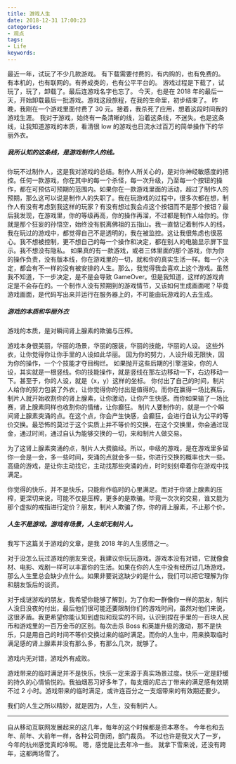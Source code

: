 ```yaml
---
title: 游戏人生
date: 2018-12-31 17:00:23
categories:
- 观点
tags:
- Life
keywords:
---
```


最近一年，试玩了不少几款游戏。
有下载需要付费的，有内购的，也有免费的。有本机的，也有联网的。有养成类的，也有公平平台的。
游戏过程是下载了，试玩了，玩了，卸载了。最后连游戏名字也忘了。
今天，也是在 2018 年的最后一天，开始卸载最后一批游戏。游戏这段旅程，在我的生命里，初步结束了。
昨晚，我刚在一个游戏里面付费了 30 元。接着，我杀死了应用，想着这段时间我的游戏生涯。
我对于游戏，始终有一条清晰的线，沿着这条线，不迷失。也是这条线，让我知道游戏的本质，看清很 low 的游戏也日流水过百万的简单操作下的华丽外衣。

<!-- more -->

##### 我所认知的这条线，是游戏制作人的线。

你玩不过制作人，这是我对游戏的总结。制作人所关心的，是对你神经敏感度的把控。任何一款游戏，你在其中的每一个杀怪，每一次升级，乃至每一个按钮的操作，都在可预估可预期的范围内。如果你在一款游戏里面的活动，超过了制作人的预期，那么这可以说是制作人的失职了。我在玩游戏的过程中，很多次都在想，制作人有没有考虑到我这样的玩家？有没有想过我会点这个按钮而不是那个按钮？最后我发现，在游戏里，你的等级再高，你的操作再溜，不过都是制作人给你的。你就是那个狂妄的孙悟空，始终没有脱离佛祖的五指山。我一直惦记着制作人的线，我在玩过的游戏中，都觉得自己不是透明的，我在被监控。这让我很焦虑也很恶心。我不想被控制，更不想自己的每一个操作和决定，都在别人的电脑显示屏下显示。我不想没有隐私。
如果真的有一款游戏，或者三体里面的那个游戏，你为你的操作负责，没有版本线，你在游戏里的一切，就和你的真实生活一样。每一个决定，都会有不一样的没有被安排的人生。那么，我觉得我会喜欢上这个游戏。虽然我不知道，下一步决定，是不是会导致 GameOver。但是我知道，这样的游戏肯定是不会存在的。一个制作人没有预期到的游戏情节，又该如何生成画面呢？毕竟游戏画面，是代码写出来并运行在服务器上的，不可能由玩游戏的人去生成。

##### 游戏的本质和华丽外衣

游戏的本质，是对瞬间肾上腺素的欺骗与压榨。

游戏本身很美丽，华丽的场景，华丽的服装，华丽的技能，华丽的人设。
这些外衣，让你觉得你让你手里的人设如此华丽。
因为你的努力，人设升级无限快，因为你的操作，一个个技能才夺目绚烂。
如果抛开这些后期的引擎渲染，你的人设，其实就是一根竖线。你的技能操作，就是竖线在那左边移动一下，右边移动一下。甚至于，你的人设，就是（x，y）这样的坐标。
你付出了自己的时间，制片人给你的努力包装了外衣，让你觉得你的付出是值得的。而你在赢得一场比赛后，制片人就开始收割你的肾上腺素，让你激动，让你产生快感。而你如果输了一场比赛，肾上腺素同样也收割你的情绪，让你癫狂。
制片人要制作的，就是一个个瞬间肾上腺素突涌的点。在这个点，你会产生快感，会癫狂，会进行自认为公平的等价交换。最恐怖的莫过于这个实质上并不等价的交换，在这个交换里，你会通过现金，通过时间，通过自认为能够交换的一切，来和制片人做交易。

为了这肾上腺素突涌的点，制片人大费脑经。所以，中级的游戏，是在游戏里多留你一会是一会，多一些时间，突涌的点就会多一些，你进行交换的概率也大一些。高级的游戏，是让你主动找它，主动找那些突涌的点，时时刻刻牵着你在游戏中找满足。

你觉得的快乐，并不是快乐，只能称作临时的心里满足。而对于你肾上腺素的压榨，更深切来说，可能不仅是压榨，更多的是欺骗。毕竟一次次的交易，谁又能为那个虚拟的戒指进行定价？朋友，制片人欺骗了你，你的肾上腺素，不止那个价。

##### 人生不是游戏。游戏有场景，人生却无制片人。

我写下这篇关于游戏的文章，是我 2018 年的人生感悟之一。

对于没怎么玩过游戏的朋友来说，我建议你玩玩游戏。游戏本没有对错，它就像食材、电影、戏剧一样可以丰富你的生活。如果在你的人生中没有经历过几场游戏，那么人生里总会缺少点什么。如果非要说这缺少的是什么，我们可以把它理解为你和朋友饭后的谈资。

对于成谜游戏的朋友，我希望你能够了解到，为了你和一群像你一样的朋友，制片人没日没夜的付出，最后他们很可能还要限制你们的游戏时间，虽然对他们来说，这很矛盾。我更希望你能认知到虚拟和现实的不同，认识到捏在手里的一百块人民币和游戏里的一百万金币的区别。每次击杀 Boss 和英雄升级的激动，那不是快乐，只是用自己的时间不等价交换过来的临时满足。而你的人生中，用来换取临时满足感的肾上腺素并没有那么多，有那么几次，就够了。

游戏内无对错，游戏外有成败。

游戏带来的临时满足并不是快乐，快乐一定来源于真实场景过度。快乐一定是舒缓的持久的心情愉悦的。我抽烟恶习好多年了，每支烟的尼古丁带来的满足感有效期不过 2 小时。游戏带来的临时满足，或许连百分之一支烟带来的有效期还要少。

我们的人生之所以精妙，就是因为，人生，没有制片人。

___

自从移动互联网发展起来的这几年，每年的这个时候都是资本寒冬。
今年也和去年、前年、大前年一样，各种公司倒闭，部门裁员。
不过也许是我又大了一岁，今年的杭州感觉真的冷啊。
嗯，感觉是比去年冷一些。
就拿下雪来说，还没有跨年，这都两场雪了。